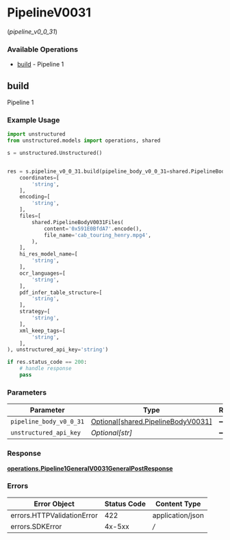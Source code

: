 # PipelineV0031
(*pipeline_v0_0_31*)

### Available Operations

* [build](#build) - Pipeline 1

## build

Pipeline 1

### Example Usage

```python
import unstructured
from unstructured.models import operations, shared

s = unstructured.Unstructured()


res = s.pipeline_v0_0_31.build(pipeline_body_v0_0_31=shared.PipelineBodyV0031(
    coordinates=[
        'string',
    ],
    encoding=[
        'string',
    ],
    files=[
        shared.PipelineBodyV0031Files(
            content='0x591E0BfdA7'.encode(),
            file_name='cab_touring_henry.mpg4',
        ),
    ],
    hi_res_model_name=[
        'string',
    ],
    ocr_languages=[
        'string',
    ],
    pdf_infer_table_structure=[
        'string',
    ],
    strategy=[
        'string',
    ],
    xml_keep_tags=[
        'string',
    ],
), unstructured_api_key='string')

if res.status_code == 200:
    # handle response
    pass
```

### Parameters

| Parameter                                                                      | Type                                                                           | Required                                                                       | Description                                                                    |
| ------------------------------------------------------------------------------ | ------------------------------------------------------------------------------ | ------------------------------------------------------------------------------ | ------------------------------------------------------------------------------ |
| `pipeline_body_v0_0_31`                                                        | [Optional[shared.PipelineBodyV0031]](../../models/shared/pipelinebodyv0031.md) | :heavy_minus_sign:                                                             | N/A                                                                            |
| `unstructured_api_key`                                                         | *Optional[str]*                                                                | :heavy_minus_sign:                                                             | N/A                                                                            |


### Response

**[operations.Pipeline1GeneralV0031GeneralPostResponse](../../models/operations/pipeline1generalv0031generalpostresponse.md)**
### Errors

| Error Object               | Status Code                | Content Type               |
| -------------------------- | -------------------------- | -------------------------- |
| errors.HTTPValidationError | 422                        | application/json           |
| errors.SDKError            | 4x-5xx                     | */*                        |
